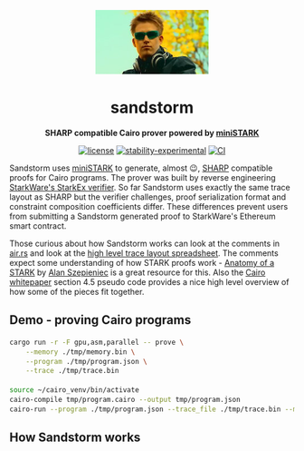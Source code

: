 <div align="center">

![Sandstorm](./darude.jpeg)

# sandstorm

**SHARP compatible Cairo prover powered by [miniSTARK](https://github.com/andrewmilson/ministark/)**

[![license](https://img.shields.io/badge/license-MIT-blue.svg)](https://github.com/andrewmilson/sandstorm/blob/main/LICENSE)
[![stability-experimental](https://img.shields.io/badge/stability-experimental-orange.svg)](https://github.com/mkenney/software-guides/blob/master/STABILITY-BADGES.md#experimental)
[![CI](https://github.com/andrewmilson/ministark/actions/workflows/ci.yml/badge.svg)](https://github.com/andrewmilson/ministark/actions/workflows/ci.yml)

</div>

Sandstorm uses [miniSTARK](https://github.com/andrewmilson/ministark/) to generate, almost 😉, [SHARP](https://starknet.io/docs/sharp.html) compatible proofs for Cairo programs. The prover was built by reverse engineering [StarkWare's StarkEx verifier](https://github.com/starkware-libs/starkex-contracts). So far Sandstorm uses exactly the same trace layout as SHARP but the verifier challenges, proof serialization format and constraint composition coefficients differ. These differences prevent users from submitting a Sandstorm generated proof to StarkWare's Ethereum smart contract.

Those curious about how Sandstorm works can look at the comments in [air.rs](src/air.rs) and look at the [high level trace layout spreadsheet](TODO). The comments expect some understanding of how STARK proofs work - [Anatomy of a STARK](https://aszepieniec.github.io/stark-anatomy/) by [Alan Szepieniec](https://twitter.com/aszepieniec) is a great resource for this. Also the [Cairo whitepaper](https://eprint.iacr.org/2021/1063.pdf) section 4.5 pseudo code provides a nice high level overview of how some of the pieces fit together.

## Demo - proving Cairo programs

```bash
cargo run -r -F gpu,asm,parallel -- prove \
    --memory ./tmp/memory.bin \
    --program ./tmp/program.json \
    --trace ./tmp/trace.bin

source ~/cairo_venv/bin/activate
cairo-compile tmp/program.cairo --output tmp/program.json
cairo-run --program ./tmp/program.json --trace_file ./tmp/trace.bin --memory_file ./tmp/memory.bin
```

## How Sandstorm works